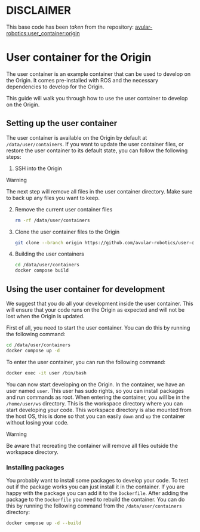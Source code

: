 # __DISCLAIMER__
This base code has been _taken_ from the repository: [avular-robotics:user_container:origin](https://github.com/avular-robotics/user-container/tree/origin)

# User container for the Origin

The user container is an example container that can be used to develop on the Origin. It comes pre-installed with ROS and the necessary dependencies to develop for the Origin. 

This guide will walk you through how to use the user container to develop on the Origin.

## Setting up the user container
The user container is available on the Origin by default at `/data/user/containers`. If you want to update the user container files, or restore the user container to its default state, you can follow the following steps:

1. SSH into the Origin
> [!WARNING]
> The next step will remove all files in the user container directory. Make sure to back up any files you want to keep.
2. Remove the current user container files
   
    ```bash
    rm -rf /data/user/containers
    ```

3. Clone the user container files to the Origin
    ```bash
    git clone --branch origin https://github.com/avular-robotics/user-container.git /data/user/containers
    ```
4. Building the user containers
    ```bash
    cd /data/user/containers
    docker compose build
    ```

## Using the user container for development
We suggest that you do all your development inside the user container. This will ensure that your code runs on the Origin as expected and will not be lost when the Origin is updated.

First of all, you need to start the user container. You can do this by running the following command:
```bash
cd /data/user/containers
docker compose up -d
```

To enter the user container, you can run the following command:
```bash
docker exec -it user /bin/bash
```

You can now start developing on the Origin. In the container, we have an user named `user`. 
This user has sudo rights, so you can install packages and run commands as root. When entering 
the container, you will be in the `/home/user/ws` directory. This is the workspace directory 
where you can start developing your code. This workspace directory is also mounted from the host OS,
this is done so that you can easily `down` and `up` the container without losing your code. 

> [!WARNING]
> Be aware that recreating the container will remove all files outside the workspace directory.

### Installing packages
You probably want to install some packages to develop your code. To test out if the package works you
can just install it in the container. If you are happy with the package you can add it to the `Dockerfile`.
After adding the package to the `Dockerfile` you need to rebuild the container. You can do this by running
the following command from the `/data/user/containers` directory:
```bash
docker compose up -d --build
```
